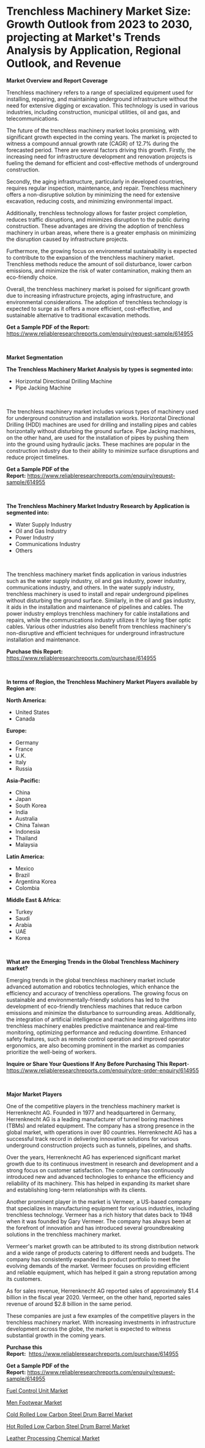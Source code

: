 <p><h1>Trenchless Machinery Market Size: Growth Outlook from 2023 to 2030, projecting at Market's Trends Analysis by Application, Regional Outlook, and Revenue</h1></p><p><strong>Market Overview and Report Coverage</strong></p>
<p><p>Trenchless machinery refers to a range of specialized equipment used for installing, repairing, and maintaining underground infrastructure without the need for extensive digging or excavation. This technology is used in various industries, including construction, municipal utilities, oil and gas, and telecommunications.</p><p>The future of the trenchless machinery market looks promising, with significant growth expected in the coming years. The market is projected to witness a compound annual growth rate (CAGR) of 12.7% during the forecasted period. There are several factors driving this growth. Firstly, the increasing need for infrastructure development and renovation projects is fueling the demand for efficient and cost-effective methods of underground construction.</p><p>Secondly, the aging infrastructure, particularly in developed countries, requires regular inspection, maintenance, and repair. Trenchless machinery offers a non-disruptive solution by minimizing the need for extensive excavation, reducing costs, and minimizing environmental impact.</p><p>Additionally, trenchless technology allows for faster project completion, reduces traffic disruptions, and minimizes disruption to the public during construction. These advantages are driving the adoption of trenchless machinery in urban areas, where there is a greater emphasis on minimizing the disruption caused by infrastructure projects.</p><p>Furthermore, the growing focus on environmental sustainability is expected to contribute to the expansion of the trenchless machinery market. Trenchless methods reduce the amount of soil disturbance, lower carbon emissions, and minimize the risk of water contamination, making them an eco-friendly choice.</p><p>Overall, the trenchless machinery market is poised for significant growth due to increasing infrastructure projects, aging infrastructure, and environmental considerations. The adoption of trenchless technology is expected to surge as it offers a more efficient, cost-effective, and sustainable alternative to traditional excavation methods.</p></p>
<p><strong>Get a Sample PDF of the Report:</strong> <a href="https://www.reliableresearchreports.com/enquiry/request-sample/614955">https://www.reliableresearchreports.com/enquiry/request-sample/614955</a></p>
<p>&nbsp;</p>
<p><strong>Market Segmentation</strong></p>
<p><strong>The Trenchless Machinery Market Analysis by types is segmented into:</strong></p>
<p><ul><li>Horizontal Directional Drilling Machine</li><li>Pipe Jacking Machine</li></ul></p>
<p>&nbsp;</p>
<p><p>The trenchless machinery market includes various types of machinery used for underground construction and installation works. Horizontal Directional Drilling (HDD) machines are used for drilling and installing pipes and cables horizontally without disturbing the ground surface. Pipe Jacking machines, on the other hand, are used for the installation of pipes by pushing them into the ground using hydraulic jacks. These machines are popular in the construction industry due to their ability to minimize surface disruptions and reduce project timelines.</p></p>
<p><strong>Get a Sample PDF of the Report:</strong>&nbsp;<a href="https://www.reliableresearchreports.com/enquiry/request-sample/614955">https://www.reliableresearchreports.com/enquiry/request-sample/614955</a></p>
<p>&nbsp;</p>
<p><strong>The Trenchless Machinery Market Industry Research by Application is segmented into:</strong></p>
<p><ul><li>Water Supply Industry</li><li>Oil and Gas Industry</li><li>Power Industry</li><li>Communications Industry</li><li>Others</li></ul></p>
<p>&nbsp;</p>
<p><p>The trenchless machinery market finds application in various industries such as the water supply industry, oil and gas industry, power industry, communications industry, and others. In the water supply industry, trenchless machinery is used to install and repair underground pipelines without disturbing the ground surface. Similarly, in the oil and gas industry, it aids in the installation and maintenance of pipelines and cables. The power industry employs trenchless machinery for cable installations and repairs, while the communications industry utilizes it for laying fiber optic cables. Various other industries also benefit from trenchless machinery's non-disruptive and efficient techniques for underground infrastructure installation and maintenance.</p></p>
<p><strong>Purchase this Report:</strong>&nbsp; <a href="https://www.reliableresearchreports.com/purchase/614955">https://www.reliableresearchreports.com/purchase/614955</a></p>
<p>&nbsp;</p>
<p><strong>In terms of Region, the Trenchless Machinery Market Players available by Region are:</strong></p>
<p>
    <p> <strong> North America: </strong>
        <ul>
            <li>United States</li>
            <li>Canada</li>
        </ul>
        </p> 
    <p> <strong> Europe: </strong>
        <ul>
            <li>Germany</li>
            <li>France</li>
            <li>U.K.</li>
            <li>Italy</li>
            <li>Russia</li>
        </ul>
        </p> 
    <p> <strong> Asia-Pacific: </strong>
        <ul>
            <li>China</li>
            <li>Japan</li>
            <li>South Korea</li>
            <li>India</li>
            <li>Australia</li>
            <li>China Taiwan</li>
            <li>Indonesia</li>
            <li>Thailand</li>
            <li>Malaysia</li>
        </ul>
        </p> 
    <p> <strong> Latin America: </strong>
        <ul>
            <li>Mexico</li>
            <li>Brazil</li>
            <li>Argentina Korea</li>
            <li>Colombia</li>
        </ul>
        </p> 
    <p> <strong> Middle East & Africa: </strong>
        <ul>
            <li>Turkey</li>
            <li>Saudi</li>
            <li>Arabia</li>
            <li>UAE</li>
            <li>Korea</li>
        </ul>
    </p>
    </p>
<p>&nbsp;</p>
<p><strong>What are the Emerging Trends in the Global Trenchless Machinery market?</strong></p>
<p><p>Emerging trends in the global trenchless machinery market include advanced automation and robotics technologies, which enhance the efficiency and accuracy of trenchless operations. The growing focus on sustainable and environmentally-friendly solutions has led to the development of eco-friendly trenchless machines that reduce carbon emissions and minimize the disturbance to surrounding areas. Additionally, the integration of artificial intelligence and machine learning algorithms into trenchless machinery enables predictive maintenance and real-time monitoring, optimizing performance and reducing downtime. Enhanced safety features, such as remote control operation and improved operator ergonomics, are also becoming prominent in the market as companies prioritize the well-being of workers.</p></p>
<p><strong>Inquire or Share Your Questions If Any Before Purchasing This Report</strong>- <a href="https://www.reliableresearchreports.com/enquiry/pre-order-enquiry/614955">https://www.reliableresearchreports.com/enquiry/pre-order-enquiry/614955</a></p>
<p>&nbsp;</p>
<p><strong>Major Market Players</strong></p>
<p><p>One of the competitive players in the trenchless machinery market is Herrenknecht AG. Founded in 1977 and headquartered in Germany, Herrenknecht AG is a leading manufacturer of tunnel boring machines (TBMs) and related equipment. The company has a strong presence in the global market, with operations in over 80 countries. Herrenknecht AG has a successful track record in delivering innovative solutions for various underground construction projects such as tunnels, pipelines, and shafts.</p><p>Over the years, Herrenknecht AG has experienced significant market growth due to its continuous investment in research and development and a strong focus on customer satisfaction. The company has continuously introduced new and advanced technologies to enhance the efficiency and reliability of its machinery. This has helped in expanding its market share and establishing long-term relationships with its clients.</p><p>Another prominent player in the market is Vermeer, a US-based company that specializes in manufacturing equipment for various industries, including trenchless technology. Vermeer has a rich history that dates back to 1948 when it was founded by Gary Vermeer. The company has always been at the forefront of innovation and has introduced several groundbreaking solutions in the trenchless machinery market.</p><p>Vermeer's market growth can be attributed to its strong distribution network and a wide range of products catering to different needs and budgets. The company has consistently expanded its product portfolio to meet the evolving demands of the market. Vermeer focuses on providing efficient and reliable equipment, which has helped it gain a strong reputation among its customers.</p><p>As for sales revenue, Herrenknecht AG reported sales of approximately $1.4 billion in the fiscal year 2020. Vermeer, on the other hand, reported sales revenue of around $2.8 billion in the same period.</p><p>These companies are just a few examples of the competitive players in the trenchless machinery market. With increasing investments in infrastructure development across the globe, the market is expected to witness substantial growth in the coming years.</p></p>
<p><strong>Purchase this Report:</strong>&nbsp;&nbsp;<a href="https://www.reliableresearchreports.com/purchase/614955">https://www.reliableresearchreports.com/purchase/614955</a></p>
<p></p>
<p><strong>Get a Sample PDF of the Report:</strong>&nbsp;<a href="https://www.reliableresearchreports.com/enquiry/request-sample/614955">https://www.reliableresearchreports.com/enquiry/request-sample/614955</a></p>
<p><p><a href="https://medium.com/@favor.look.seal/fuel-control-unit-market-size-growth-forecast-2023-2030-a45be219cfaf">Fuel Control Unit Market</a></p><p><a href="https://medium.com/@paulmcglynn6456/men-footwear-market-size-growth-forecast-2023-2030-5bc59aac365e">Men Footwear Market</a></p><p><a href="https://www.linkedin.com/pulse/cold-rolled-low-carbon-steel-drum-barrel-market-size-share/">Cold Rolled Low Carbon Steel Drum Barrel Market</a></p><p><a href="https://www.linkedin.com/pulse/hot-rolled-low-carbon-steel-drum-barrel-market-share/">Hot Rolled Low Carbon Steel Drum Barrel Market</a></p><p><a href="https://www.linkedin.com/pulse/leather-processing-chemical-market-share-amp-new-trends/">Leather Processing Chemical Market</a></p></p>